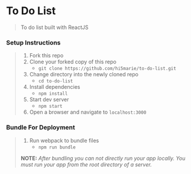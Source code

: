 # To Do List

> To do list built with ReactJS

### Setup Instructions

> 1. Fork this repo
> 1. Clone your forked copy of this repo
>    - `git clone https://github.com/hi5marie/to-do-list.git`
> 1. Change directory into the newly cloned repo
>    - `cd to-do-list`
> 1. Install dependencies 
>    - `npm install`
> 1. Start dev server
>    - `npm start`
> 1. Open a browser and navigate to `localhost:3000`

### Bundle For Deployment

> 1. Run webpack to bundle files
>    - `npm run bundle`
> 
> **NOTE:** *After bundling you can not directly run your app locally. You must run your app from the root directory of a server.*
